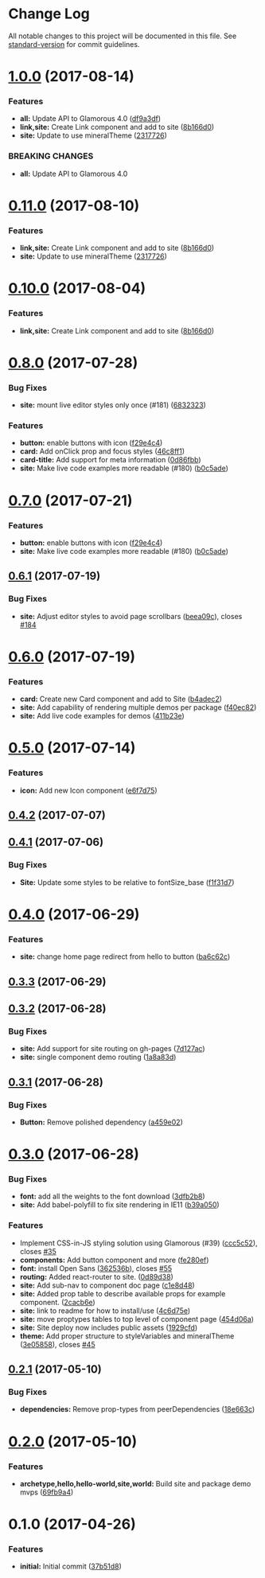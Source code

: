 # Change Log

All notable changes to this project will be documented in this file.
See [standard-version](https://github.com/conventional-changelog/standard-version) for commit guidelines.

<a name="1.0.0"></a>
# [1.0.0](https://github.com/mineral-ui/mineral-ui/compare/@mineral-ui/site@0.9.0...@mineral-ui/site@1.0.0) (2017-08-14)


### Features

* **all:** Update API to Glamorous 4.0 ([df9a3df](https://github.com/mineral-ui/mineral-ui/commit/df9a3df))
* **link,site:** Create Link component and add to site ([8b166d0](https://github.com/mineral-ui/mineral-ui/commit/8b166d0))
* **site:** Update to use mineralTheme ([2317726](https://github.com/mineral-ui/mineral-ui/commit/2317726))


### BREAKING CHANGES

* **all:** Update API to Glamorous 4.0




<a name="0.11.0"></a>
# [0.11.0](https://github.com/mineral-ui/mineral-ui/compare/@mineral-ui/site@0.9.0...@mineral-ui/site@0.11.0) (2017-08-10)


### Features

* **link,site:** Create Link component and add to site ([8b166d0](https://github.com/mineral-ui/mineral-ui/commit/8b166d0))
* **site:** Update to use mineralTheme ([2317726](https://github.com/mineral-ui/mineral-ui/commit/2317726))




<a name="0.10.0"></a>
# [0.10.0](https://github.com/mineral-ui/mineral-ui/compare/@mineral-ui/site@0.9.0...@mineral-ui/site@0.10.0) (2017-08-04)


### Features

* **link,site:** Create Link component and add to site ([8b166d0](https://github.com/mineral-ui/mineral-ui/commit/8b166d0))




<a name="0.8.0"></a>
# [0.8.0](https://github.com/mineral-ui/mineral-ui/compare/@mineral-ui/site@0.6.1...@mineral-ui/site@0.8.0) (2017-07-28)


### Bug Fixes

* **site:** mount live editor styles only once (#181) ([6832323](https://github.com/mineral-ui/mineral-ui/commit/6832323))


### Features

* **button:** enable buttons with icon ([f29e4c4](https://github.com/mineral-ui/mineral-ui/commit/f29e4c4))
* **card:** Add onClick prop and focus styles ([46c8ff1](https://github.com/mineral-ui/mineral-ui/commit/46c8ff1))
* **card-title:** Add support for meta information ([0d86fbb](https://github.com/mineral-ui/mineral-ui/commit/0d86fbb))
* **site:** Make live code examples more readable (#180) ([b0c5ade](https://github.com/mineral-ui/mineral-ui/commit/b0c5ade))




<a name="0.7.0"></a>
# [0.7.0](https://github.com/mineral-ui/mineral-ui/compare/@mineral-ui/site@0.6.1...@mineral-ui/site@0.7.0) (2017-07-21)


### Features

* **button:** enable buttons with icon ([f29e4c4](https://github.com/mineral-ui/mineral-ui/commit/f29e4c4))
* **site:** Make live code examples more readable (#180) ([b0c5ade](https://github.com/mineral-ui/mineral-ui/commit/b0c5ade))




<a name="0.6.1"></a>
## [0.6.1](https://github.com/mineral-ui/mineral-ui/compare/@mineral-ui/site@0.6.0...@mineral-ui/site@0.6.1) (2017-07-19)


### Bug Fixes

* **site:** Adjust editor styles to avoid page scrollbars ([beea09c](https://github.com/mineral-ui/mineral-ui/commit/beea09c)), closes [#184](https://github.com/mineral-ui/mineral-ui/issues/184)




<a name="0.6.0"></a>
# [0.6.0](https://github.com/mineral-ui/mineral-ui/compare/@mineral-ui/site@0.5.0...@mineral-ui/site@0.6.0) (2017-07-19)


### Features

* **card:** Create new Card component and add to Site ([b4adec2](https://github.com/mineral-ui/mineral-ui/commit/b4adec2))
* **site:** Add capability of rendering multiple demos per package ([f40ec82](https://github.com/mineral-ui/mineral-ui/commit/f40ec82))
* **site:** Add live code examples for demos ([411b23e](https://github.com/mineral-ui/mineral-ui/commit/411b23e))




<a name="0.5.0"></a>
# [0.5.0](https://github.com/mineral-ui/mineral-ui/compare/@mineral-ui/site@0.4.2...@mineral-ui/site@0.5.0) (2017-07-14)


### Features

* **icon:** Add new Icon component ([e6f7d75](https://github.com/mineral-ui/mineral-ui/commit/e6f7d75))




<a name="0.4.2"></a>
## [0.4.2](/compare/@mineral-ui/site@0.4.1...@mineral-ui/site@0.4.2) (2017-07-07)




<a name="0.4.1"></a>
## [0.4.1](https://github.com/mineral-ui/mineral-ui/compare/@mineral-ui/site@0.4.0...@mineral-ui/site@0.4.1) (2017-07-06)


### Bug Fixes

* **Site:** Update some styles to be relative to fontSize_base ([f1f31d7](https://github.com/mineral-ui/mineral-ui/commit/f1f31d7))




<a name="0.4.0"></a>
# [0.4.0](https://github.com/mineral-ui/mineral-ui/compare/@mineral-ui/site@0.3.3...@mineral-ui/site@0.4.0) (2017-06-29)


### Features

* **site:** change home page redirect from hello to button ([ba6c62c](https://github.com/mineral-ui/mineral-ui/commit/ba6c62c))




<a name="0.3.3"></a>
## [0.3.3](https://github.com/mineral-ui/mineral-ui/compare/@mineral-ui/site@0.3.2...@mineral-ui/site@0.3.3) (2017-06-29)




<a name="0.3.2"></a>
## [0.3.2](https://github.com/mineral-ui/mineral-ui/compare/@mineral-ui/site@0.3.1...@mineral-ui/site@0.3.2) (2017-06-28)


### Bug Fixes

* **site:** Add support for site routing on gh-pages ([7d127ac](https://github.com/mineral-ui/mineral-ui/commit/7d127ac))
* **site:** single component demo routing ([1a8a83d](https://github.com/mineral-ui/mineral-ui/commit/1a8a83d))




<a name="0.3.1"></a>
## [0.3.1](https://github.com/mineral-ui/mineral-ui/compare/@mineral-ui/site@0.3.0...@mineral-ui/site@0.3.1) (2017-06-28)


### Bug Fixes

* **Button:** Remove polished dependency ([a459e02](https://github.com/mineral-ui/mineral-ui/commit/a459e02))




<a name="0.3.0"></a>
# [0.3.0](https://github.com/mineral-ui/mineral-ui/compare/@mineral-ui/site@0.2.1...@mineral-ui/site@0.3.0) (2017-06-28)


### Bug Fixes

* **font:** add all the weights to the font download ([3dfb2b8](https://github.com/mineral-ui/mineral-ui/commit/3dfb2b8))
* **site:** Add babel-polyfill to fix site rendering in IE11 ([b39a050](https://github.com/mineral-ui/mineral-ui/commit/b39a050))


### Features

* Implement CSS-in-JS styling solution using Glamorous (#39) ([ccc5c52](https://github.com/mineral-ui/mineral-ui/commit/ccc5c52)), closes [#35](https://github.com/mineral-ui/mineral-ui/issues/35)
* **components:** Add button component and more ([fe280ef](https://github.com/mineral-ui/mineral-ui/commit/fe280ef))
* **font:** install Open Sans ([362536b](https://github.com/mineral-ui/mineral-ui/commit/362536b)), closes [#55](https://github.com/mineral-ui/mineral-ui/issues/55)
* **routing:** Added react-router to site. ([0d89d38](https://github.com/mineral-ui/mineral-ui/commit/0d89d38))
* **site:** Add sub-nav to component doc page ([c1e8d48](https://github.com/mineral-ui/mineral-ui/commit/c1e8d48))
* **site:** Added prop table to describe available props for example component. ([2cacb6e](https://github.com/mineral-ui/mineral-ui/commit/2cacb6e))
* **site:** link to readme for how to install/use ([4c6d75e](https://github.com/mineral-ui/mineral-ui/commit/4c6d75e))
* **site:** move proptypes tables to top level of component page ([454d06a](https://github.com/mineral-ui/mineral-ui/commit/454d06a))
* **site:** Site deploy now includes public assets ([1929cfd](https://github.com/mineral-ui/mineral-ui/commit/1929cfd))
* **theme:** Add proper structure to styleVariables and mineralTheme ([3e05858](https://github.com/mineral-ui/mineral-ui/commit/3e05858)), closes [#45](https://github.com/mineral-ui/mineral-ui/issues/45)




<a name="0.2.1"></a>
## [0.2.1](https://github.com/mineral-ui/mineral-ui/compare/@mineral-ui/site@0.2.0...@mineral-ui/site@0.2.1) (2017-05-10)


### Bug Fixes

* **dependencies:** Remove prop-types from peerDependencies ([18e663c](https://github.com/mineral-ui/mineral-ui/commit/18e663c))




<a name="0.2.0"></a>
# [0.2.0](https://github.com/mineral-ui/mineral-ui/compare/@mineral-ui/site@0.1.0...@mineral-ui/site@0.2.0) (2017-05-10)


### Features

* **archetype,hello,hello-world,site,world:** Build site and package demo mvps ([69fb9a4](https://github.com/mineral-ui/mineral-ui/commit/69fb9a4))




<a name="0.1.0"></a>
# 0.1.0 (2017-04-26)


### Features

* **initial:** Initial commit ([37b51d8](https://github.com/mineral-ui/mineral-ui/commit/37b51d8))
